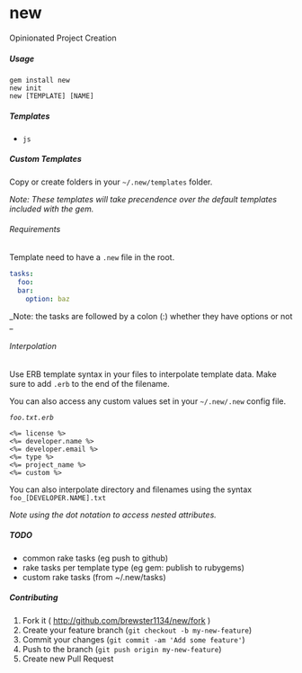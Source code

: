 # new
Opinionated Project Creation

##### Usage
```shell
gem install new
new init
new [TEMPLATE] [NAME]
```

##### Templates
* `js`

##### Custom Templates
Copy or create folders in your `~/.new/templates` folder.

_Note: These templates will take precendence over the default templates included with the gem._

###### Requirements
Template need to have a `.new` file in the root.

```yaml
tasks:
  foo:
  bar:
    option: baz
```

_Note: the tasks are followed by a colon (:) whether they have options or not _

###### Interpolation
Use ERB template syntax in your files to interpolate template data.  Make sure to add `.erb` to the end of the filename.

You can also access any custom values set in your `~/.new/.new` config file.

_`foo.txt.erb`_
```erb
<%= license %>
<%= developer.name %>
<%= developer.email %>
<%= type %>
<%= project_name %>
<%= custom %>
```

You can also interpolate directory and filenames using the syntax `foo_[DEVELOPER.NAME].txt`

_Note using the dot notation to access nested attributes._

##### TODO
* common rake tasks (eg push to github)
* rake tasks per template type (eg gem: publish to rubygems)
* custom rake tasks (from ~/.new/tasks)

##### Contributing
1. Fork it ( http://github.com/brewster1134/new/fork )
2. Create your feature branch (`git checkout -b my-new-feature`)
3. Commit your changes (`git commit -am 'Add some feature'`)
4. Push to the branch (`git push origin my-new-feature`)
5. Create new Pull Request

